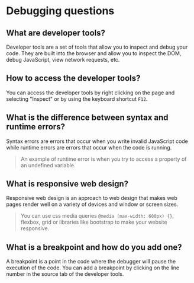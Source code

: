 # Debugging questions

## What are developer tools?

Developer tools are a set of tools that allow you to inspect and debug your code. They are built into the browser and allow you to inspect the DOM, debug JavaScript, view network requests, etc.

## How to access the developer tools?

You can access the developer tools by right clicking on the page and selecting "Inspect" or by using the keyboard shortcut `F12`.

## What is the difference between syntax and runtime errors?

Syntax errors are errors that occur when you write invalid JavaScript code while runtime errors are errors that occur when the code is running.

> An example of runtime error is when you try to access a property of an undefined variable.

## What is responsive web design?

Responsive web design is an approach to web design that makes web pages render well on a variety of devices and window or screen sizes.

> You can use css media queries `@media (max-width: 600px) {}`, flexbox, grid or libraries like bootstrap to make your website responsive.

## What is a breakpoint and how do you add one?

A breakpoint is a point in the code where the debugger will pause the execution of the code. You can add a breakpoint by clicking on the line number in the source tab of the developer tools.

<!-- TODO commit questions -->
